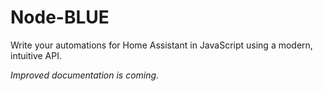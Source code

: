 # Node-BLUE

Write your automations for Home Assistant in JavaScript using a modern, intuitive API.

_Improved documentation is coming._
